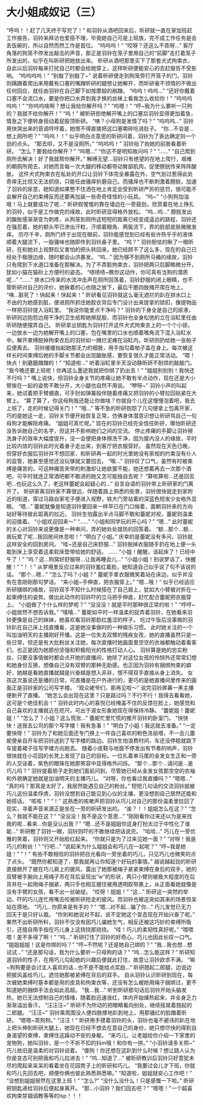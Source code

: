 # 大小姐成奴记（三）

“呼呜！！赶了几天终于写完了！”
和羽铃从酒吧回来后，昕研就一直在家加班赶工作报告，羽铃来拜访也爱搭不理，毕竟她自己可是上班族，完不成工作任务是会丢饭碗的，所以自然而然工作是首位。
“呜呜呜！”
“哎呀？还这么不乖呀…”
客厅角落的狗笼不停发出敲击的声音，那正是羽铃在笼子里用自己的“前脚”击打着笼子所发出的，似乎在叫昕研把她放出来。
昕研从酒吧那里买下了那套犬式拘束衣，自此以后羽铃每来打扰自己时都会给她穿上，这样昕研便能安心的去赶报告不受影响。
“呜呜呜呜！”
“别敲了别敲了~”
说着昕研便走到狗笼旁打开笼子的门，羽铃则蹒跚着爬出来用戴有口塞的嘴蹭昕研的腿想让她解开，而昕研毫不领情的不做出任何回应，就任由羽铃在自己脚下如按摩般的剐蹭。
“呜呜！呜呜…”
“还好你戴着口塞不会流口水，要是你把口水弄到我才换的丝袜上看我怎么收拾你！”
“呜呜呜呜呜！”
“你呜呜啥啊？想让我给你解开吗？”
“呜嗯！”
“哼~我为什么要听一只狗的？我就不给你解开！”
“呜！”
被昕研拒绝解开嘴上的口塞后羽铃显得更加着急，情急之下便转身扭动着屁股顶昕研。
“咦？小母狗是发情了吗？”
“呜呜呜…”
羽铃用快哭出来的音调哼哼着，她恨不得直接把这口塞嚼碎吃进肚子。
“你…不会是…想上厕所吧？”
“呜呜！！”
似乎明白点意思的昕研问着，羽铃为了表达确定则一个劲的点头。
“那去呗，又不是没厕所。”
“呜呜呜！”
羽铃抬了抬她的前肢看着昕研。
“怎么？要我给你解开？”
“呜嗯…”
“你这不是明知故问吗？”
“……”
“自己爬到厕所去解决！好了我就帮你解开。”
解缚无望…羽铃只有绝望的在地上爬行，艰难的朝厕所爬去，对她而言每一次大腿的移动都带动臀部肌肉，促使膀胱传来阵阵酸胀。
这件犬式拘束衣在私处的开口让羽铃下体完全暴露在外，空气划过惹得此处奇痒无比但又无法抓挠，只能任由骚痒折磨自己。而骚痒也不断刺激着膀胱，加速了羽铃的尿意，她知道如果憋不住洒在地上肯定会受到昕研严厉的惩罚，很可能不会解开自己的束缚反而还要再加装一些奇奇怪怪的小玩具。
“呜~”
“小狗狗加油哦！马上就要成功了呢…”
昕研假惺惺的靠在墙边在一旁鼓劲，欣赏着在地上挣扎的羽铃，似乎是工作做完的缘故，此时昕研显得格外放松。
“呜…呜…”
膀胱发出的酸胀感渐渐变为刺疼，从狗笼到厕所这短短的距离已经变成遥远的路程，羽铃还在强忍着，她的额头早已渗出汗粒，汗顺着眼角、两鬓流下，弄的脸部皮肤微微发痒。
历尽千辛，厕所门终于出现在眼前，羽铃能感觉到已经有些许热乎乎的液体顺着大腿流下，一股骚味也随即传到羽铃鼻子里。
“呜？”
羽铃胆怯的瞅了一眼昕研，在和她对上视野后又害怕的把头转回来。她已经顾不了这么多，现在的自己已经处于极限边缘，随时都会山洪暴发。
“呜…”
因为够不到厕所马桶的缘故，羽铃只有爬到下水道口准备在那解决。为了不弄脏拘束衣，羽铃把两只后脚略微分开，犹如小猫在猫砂上方便时的姿态。
“啧啧啧~瞧你这动作，你可真有当狗的潜质呢…”
“……”
排水口传来的水流冲击声在厕所回荡着，羽铃舒服的闭上眼睛，也不管昕研对自己的评价，她揪着的心也随之放下，最后干脆四肢摊开爬在地上。
“咦…脏死了！快起来！快起来！”
昕研看见羽铃就这么毫无遮拦的趴在排水口上不由的为她感到脏，便进厕所抓住她胶衣背后专门设计出来提拿的锁扣，像提物品一样把羽铃提入浴缸里。
“我说你能爱点干净吗？”
羽铃的下身全是自己的尿液，昕研则边抱怨边用干净的卫生纸帮她擦屁股，而羽铃也全身松弛的立在浴缸里任由昕研随便摆弄自己。
昕研拿出钥匙为羽铃打开这件犬式拘束衣上的一个个小锁，一边放水一边为她解开嘴上的口塞，包在嘴里的口水也顺着嘴角流下混入浴缸水中。解开束缚脱掉拘束衣后的羽铃如一摊烂泥瘫在浴缸内，昕研则扔给她一张帕子后便离去。
羽铃缓缓抬起她那无力的细肢，用手指勾着帕子盖在身上。每次被这样长时间束缚后她的手脚关节都会出现酸胀感，要恢复很久才能正常活动。
“喂！快点！别磨磨蹭蹭的！”
“知道啦…”
听着浴缸里半天没动静昕研不耐烦的敲敲门。
“我今晚还要上班呢！你再这么墨迹我就把你绑了扔出去！”
“姐姐别别别！我快还不行吗？”
嘴上说快，但羽铃全身关节的疼痛让她不敢有半点动作，现在还是大小臂挨在一起的姿势不敢分开，大小腿也自然不用说。
“咿呀~”
羽铃小声的叫起来，她试着把手臂绷直，可手肘如弹簧般伴随着疼痛又把羽铃的小臂拉回贴紧在大臂上。
“算了算了，你这母狗我还能让你做啥？你就自个儿在这慢慢泡着吧，我去上班了，走的时候记得关门！”
“哦…”
等不急的昕研抱怨了几句便拿上包离开家，巧的是她这一走，羽铃关节便开始恢复正常，仿佛身体潜意识想让昕研骂自己一句母狗才能解除疼痛。
“姐姐可真忙呢。”
现在的羽铃已经完全信任昕研，哪怕昕研还没告诉她自己的名字，但这并不影响她们之间的交流。
停止疼痛的手脚让羽铃擦洗身子的效率大幅度提升，没一会便把身体擦洗干净，因为屋内没人的缘故，平时比较内敛的羽铃此时光着身子走出来，到客厅把衣服穿好。
虽然现在天色已晚，但穿好衣服后羽铃并不想回家，和昕研再一起的时光里她没有家规的约束没有仆人的监管，她甚至感觉还没玩够就又要回去。
“唉…”
羽铃叹了口气，虽然有时被束缚是痛苦的，可这种痛苦夹带的刺激却让她欲罢不能，她还想着再去一次那个酒吧，可平时就连正常酒吧都不敢进的她又怎可能独自去呢？
“算啦算啦…还是回去吧…也玩这么久了，老这样蕾妮会起疑心的…”
自言自语的羽铃带上昕研家的门离开了。
昕研家离羽铃家不算很远，伴随着路上熟悉的街景，羽铃很快就走到家附近的街道，穿过马路自家宅子便进入视野，铁大门旁站着的深蓝色短发少女格外显眼。
“嗯…”
蕾妮就像是知道羽铃要回来一样早已在门口候着，面朝羽铃来的方向站好等待彼此距离的拉近。
羽铃生怕露出半点马脚不敢和蕾妮对视，蕾妮则温柔的迎接着。
“小姐欢迎回来～”
“……”
“小姐和同学玩的开心吗？”
“嗯…”
此时蕾妮的关心对羽铃来说更像是一种审问，弄的她处处提防的回答着。
“额…那个…额…我玩累了呢…我回房间休息啦！”
“明白了小姐。”
庆幸的是蕾妮没有多问，羽铃就这样安全的回到房间。
“哇~还是自己床舒服…”
羽铃脱掉衣服随手扔在地上便一头栽到床上享受着这柔软床垫带给她的舒适。
……
“小姐！醒醒，该起床了！已经中午了！”
“呜？这…狗窝好舒服呀…让我再睡会儿…”
“小姐小姐！别说梦话了，快醒醒！”
“！！”
从梦境里反应过来的羽铃羞红着脸，她知道自己似乎说了句不该说的话。
“那个…嗯…”
“怎么了吗？小姐？”
蕾妮手拿衣服微笑着站在床边，似乎并没有在意刚刚那句梦话。
“来小姐~手伸直，把衣服穿上。”
“嗯…哦！”
似乎已经适应昕研捆绑的缘故，羽铃双手不知什么时候搭在了自己肩上，犹如大小臂被对折在一起束缚住的姿势。做出此动作的羽铃吓的立马把手伸直，赶忙配合蕾妮把衣服穿上。
“小姐做了个什么样的梦呢？”
“没没没！就是平时那种很正常的啦！”
“哼哼~小姐居然不想告诉我。”
“嘻嘻…”
蕾妮如平时一样温柔的捉弄着羽铃，在她看来羽铃更像是自己的妹妹，她喜欢看羽铃那脸红羞涩的样子。
吃过午饭后没事做的羽铃趴在自己床上找直播看，这是她没事做时的一种娱乐习惯。
此时她关注的一个叫加油明天的主播刚好开播。这是一位失去双臂的残疾女孩，她的直播虽然只是一些日常，但还是有大批粉丝关注她，每次直播时她画面里空空的衣袖都触动着看客们，也正是因为她那份坚强和积极阳光的性格打动人心。
羽铃算是她的忠实粉丝，只要没事情做时都会点开她的直播间，她除了对这位女孩的怜悯外还常常幻想和她身份互换，想像自己没有双臂的那种无助感。也正因为羽铃有捆绑拘束的癖好，她越是看她直播就越是兴奋越是想入非非，恨不得双手直接从身上消失。
女孩这次虽说还是播的日常，可直播是在户外进行的，更巧的是她直播间里传来的画面正是羽铃家的公司写字楼。
“观众姥爷们，那再见啦～”
说完羽铃屏幕一黑主播便断开了直播。
“她怎么会出现在这里？只是路过吗？不行不行！我得去看看她，这可是个绝佳机会！”
羽铃此时内心的喜悦已经掩盖不住的反馈在脸上，她感觉和自己喜欢的主播就近在咫尺，可出于淑女形象她现在得保持冷静。
“蕾妮姐！蕾妮姐！”
“怎么了？小姐？这么慌张…”
蕾妮忙里忙慌的推开羽铃的卧室门。
“快快快！送我去公司的那个写字楼！我有急事！”
“明白了小姐！我这就去准备。”
“一定要快呀！”
羽铃为了和她见面还专门换上一件自己喜欢的粉色洛丽塔，不一会儿蕾妮便亲自开车把羽铃送到了写字楼的路边。羽铃生怕浪费时间，车还没停稳就跳下车提着裙子往写字楼方向跑去。
随着小皮鞋与地面不停发出有节奏的响声，羽铃很快就在小花园的长凳上发现了自己的目标。一位扎着单马尾的金发女生正和一旁的人交谈着，紫色的眼珠在她那笑容中显得格外闪烁。
“那个…那个…请问是…是巧儿吗？”
羽铃提着胆子走到她们面前问到，尽管她已经从金发女孩那空空的衣袖和外貌确定她就是加油明天的主播巧儿。
“对呀，你也看过我直播吗？”
“嗯嗯…”
“真的吗？那真是太好了，我居然能遇见自己的粉丝。”
短短几句话的交流羽铃就被巧儿这份温柔俘虏，羽铃没想到自己能见到心仪的主播，更没想到自己居然还能和她搭话。
“咳咳！”
“！”
这熟悉的咳嗽声把羽铃从巧儿对自己的那份温柔里拉回了现实，寻着声音来源正是坐在一旁的昕研发出的。
“诶？！！姐姐怎么在这？”
“怎么？我就不能在这？”
“没没没！我不是这个意思…”
“刚刚看你过来还以为是来找我的呢…看来…你是没认出我？”
“嗯…还不是姐姐你这身打扮太过于中性化了谁能…”
昕研瞪了羽铃一眼，羽铃则吓的不敢继续把话说完。
“哈哈…”
巧儿在一旁优雅的笑着，羽铃则又开始脸红起来。
“你就只是为了过来见她一面？”
“对呀！我是巧儿的粉丝！”
“行吧…”
“说起来为什么姐姐会和巧儿在一起呢？”
“哼~我是她姐！”
“！”
有些不敢相信的羽铃把目光看向一旁坐着的巧儿，只见巧儿也微笑的点了点头。
“既然你都知道了，那我就再让你知道个好玩的事情。”
越说越起劲的昕研直接掀开了披在巧儿肩上的披风，露出了她那被绳子紧紧束缚在身后的双手，她的双臂被手腕向上用绳子吊在背后呈现出“w”的形状，两只小臂则被极大程度的在后背并在一起用绳子捆紧，两只手也相互握住被用透明胶带裹上，从正面看她就像是没有手臂的女孩，看不出一丝破绽。
“哎呀！姐姐！”
“这…”
昕研这一突然的举动，吓的巧儿连忙用嘴去咬被昕研抢走的披风。而羽铃也被这突如其来的场景惊呆站在原地。
“巧儿…你原来是有手的？”
“嗯…对不起…骗了你…”
巧儿发觉已无力回天于是只好认栽。
“你别和她说对不起，说不定她这个变态现在开始兴奋了呢。”
果然不出昕研所料，羽铃不仅没有因巧儿骗她生气，相反还被这巧妙的束缚所吸引，还擅自用手指在巧儿身上这挠挠那挠挠。
“哇！巧儿的柔韧性真好呢。”
“喂喂喂！差不多得了啊！”
“呜…”
昕研打住了羽铃的好奇心，巧儿也因此长叹一口气。
“姐姐姐姐！这是你绑的吗？”
“哼~不然呢？还是她自己绑的？”
“我…我也想…想试试…”
“还是那句话，我为什么要听一只母狗的话？”
“呜…怎么能这样？”
昕研知道羽铃的性子，在用巧儿勾起她的兴趣后便就此打住，故意让羽铃欲求不满。
“嘛~狗狗要是会讨主人喜欢的话…也不是不能给点奖励…”
昕研翘起二郎腿，边说边把披风盖给巧儿，遮住她那被紧缚在背后的双手。
自从羽铃认识昕研到现在，每次被她束缚时基本都是用的皮具和拘束衣等，还没有怎么被她用绳子捆绑过，更不知道她的捆绑手法会如此高超。
“我…我…”
听到昕研那句话后羽铃开始头脑发热，她已无法控制自己的情绪，随着脸迅速涨红，体内开始燥热起来，并全身乏力渐渐溢出香汗。
“汪汪汪~”
昕研不为所动的把眼睛看向别处，继续摇晃着翘起的二郎腿。
“汪汪~”
羽铃乘周围没人便四肢撑地趴到地上，用那骚红的脸蹭着昕研。
“嗯嗯~乖狗狗。”
“汪汪！”
昕研用手摸着羽铃的头，羽铃也毫不避讳的趴在地上把头伸到昕研大腿上，她现在已经不想去在意自己的身份，她只想尽快的得到自身渴望的束缚，束缚住这躁动不安的身躯。
“来巧儿，让老姐给你介绍一下家里的宠物狗，她叫羽铃，是一个不折不扣的抖m哦！和你有一拼。”
“小羽铃请多关照~”
巧儿依旧是温柔的对羽铃说着。
“傻狗！你还想在这趴到什么时候？想让路人认为你是变态可别把我和巧儿拉进去！”
“呜…知道了…”
被昕研教训后羽铃只好意犹未尽的爬起来呆呆的看着坐在花园凳子上的昕研和巧儿。
“我要过会儿才下班，你就和巧儿先回去吧，顺便你俩也彼此熟悉熟悉嘛。”
“知道啦，姐姐就安心工作吧！”
“没想到姐姐居然在这里上班！”
“怎么?”
“没什么没什么！只是感慨一下啦。”
昕研把钥匙递给羽铃后便起身离开。
“那…小羽铃？我们回去吧？”
“嗯嗯！”一个超喜欢拘束禁锢调教等等的lsp！！！

